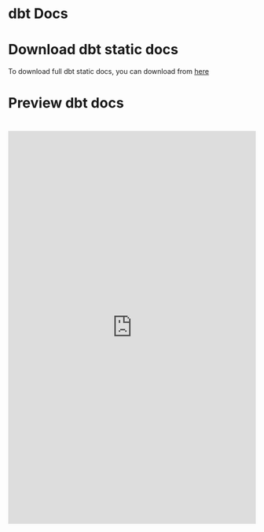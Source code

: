 # dbt Docs


<!-- WARNING: THIS FILE WAS AUTOGENERATED! DO NOT EDIT! -->

# Download dbt static docs

To download full dbt static docs, you can download from
[here](https://storage.googleapis.com/entrefine-dbt-docs/static_index.html)

# Preview dbt docs

# 

<iframe src="https://storage.googleapis.com/entrefine-dbt-docs/static_index.html" width="100%" height="800px" frameborder="0">

</iframe>
